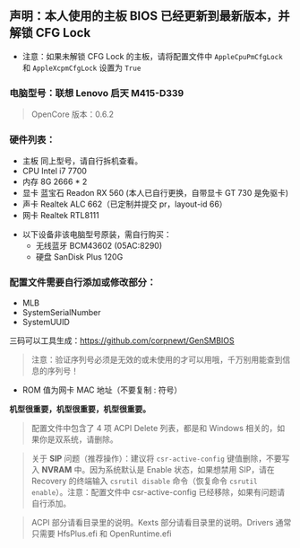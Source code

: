 ## 声明：本人使用的主板 BIOS 已经更新到最新版本，并解锁 CFG Lock

* 注意：如果未解锁 CFG Lock 的主板，请将配置文件中 `AppleCpuPmCfgLock` 和 `AppleXcpmCfgLock` 设置为 `True`

### 电脑型号：联想 Lenovo 启天 M415-D339

> OpenCore 版本：0.6.2

### 硬件列表：

* 主板 同上型号，请自行拆机查看。
* CPU Intel i7 7700
* 内存 8G 2666 * 2
* 显卡 蓝宝石 Readon RX 560 (本人已自行更换，自带显卡 GT 730 是免驱卡)
* 声卡 Realtek ALC 662（已定制并提交 pr，layout-id 66）
* 网卡 Realtek RTL8111

+ 以下设备非该电脑型号原装，需自行购买：
  + 无线蓝牙 BCM43602 (05AC:8290) 
  + 硬盘 SanDisk Plus 120G

### 配置文件需要自行添加或修改部分：

* MLB
* SystemSerialNumber
* SystemUUID

三码可以工具生成：https://github.com/corpnewt/GenSMBIOS
> 注意：验证序列号必须是无效的或未使用的才可以用哦，千万别用能查到信息的序列号！

* ROM 值为网卡 MAC 地址（不要复制 : 符号）

**机型很重要，机型很重要，机型很重要。**

> 配置文件中包含了 4 项 ACPI Delete 列表，都是和 Windows 相关的，如果你是双系统，请删除。

> 关于 **SIP** 问题（推荐操作）：建议将 `csr-active-config` 键值删除，不要写入 **NVRAM** 中。因为系统默认是 Enable 状态，如果想禁用 SIP，请在 Recovery 的终端输入 `csrutil disable` 命令（恢复命令 `csrutil enable`）。注意：配置文件中 csr-active-config 已经移除，如果有问题请自行添加。

> ACPI 部分请看目录里的说明。Kexts 部分请看目录里的说明。Drivers 通常只需要 HfsPlus.efi 和 OpenRuntime.efi
